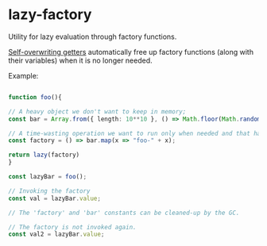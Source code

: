 # lazy-factory
Utility for lazy evaluation through factory functions.

[Self-overwriting getters](https://www.merrickchristensen.com/articles/lazy-evaluation-in-javascript/) automatically free up factory functions (along with their variables) when it is no longer needed.

Example:

```ts

function foo(){

// A heavy object we don't want to keep in memory;
const bar = Array.from({ length: 10**10 }, () => Math.floor(Math.random() * 40))

// A time-wasting operation we want to run only when needed and that has a closure over the object.
const factory = () => bar.map(x => "foo-" + x);

return lazy(factory)
}

const lazyBar = foo();

// Invoking the factory
const val = lazyBar.value;

// The 'factory' and 'bar' constants can be cleaned-up by the GC.

// The factory is not invoked again.
const val2 = lazyBar.value;

```
